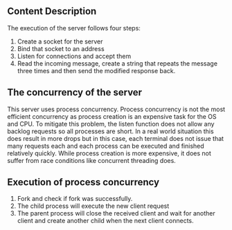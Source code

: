 ## Content Description
The execution of the server follows four steps:

1.	Create a socket for the server
2.	Bind that socket to an address
3.	Listen for connections and accept them
4.	Read the incoming message, create a string that repeats the message three times and then send the modified response back.

## The concurrency of the server
This server uses process concurrency. Process concurrency is not the most efficient concurrency as process creation is an expensive task for the OS and CPU. To mitigate this problem, the listen function does not allow any backlog requests so all processes are short. In a real world situation this does result in more drops but in this case, each terminal does not issue that many requests each and each process can be executed and finished relatively quickly. While process creation is more expensive, it does not suffer from race conditions like concurrent threading does.

## Execution of process concurrency
1.	Fork and check if fork was successfully.
2.	The child process will execute the new client request
3.	The parent process will close the received client and wait for another client and create another child when the next client connects.

